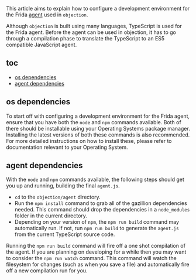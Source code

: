 This article aims to explain how to configure a development environment for the Frida [agent](https://github.com/sensepost/objection/tree/master/agent) used in `objection`.

Although `objection` is built using many languages, TypeScript is used for the Frida agent. Before the agent can be used in objection, it has to go through a compilation phase to translate the TypeScript to an ES5 compatible JavaScript agent.

## toc

* [os dependencies](#os-dependencies)
* [agent dependencies](#agent-dependencies)

## os dependencies
To start off with configuring a development environment for the Frida agent, ensure that you have both the `node` and `npm` commands available. Both of there should be installable using your Operating Systems package manager. Installing the latest versions of both these commands is also recommended. For more detailed instructions on how to install these, please refer to documentation relevant to your Operating System.

## agent dependencies
With the `node` and `npm` commands available, the following steps should get you up and running, building the final `agent.js`.

- `cd` to the `objection/agent` directory.
- Run the `npm install` command to grab all of the gazillion dependencies needed. This command should drop the dependencies in a `node_modules` folder in the current directory.
- Depending on your version of `npm`, the `npm run build` command may automatically run. If not, run `npm run build` to generate the `agent.js` from the current TypeScript source code.

Running the `npm run build` command will fire off a one shot compilation of the agent. If you are planning on developing for a while then you may want to consider the `npm run watch` command. This command will watch the filesystem for changes (such as when you save a file) and automatically fire off a new compilation run for you.